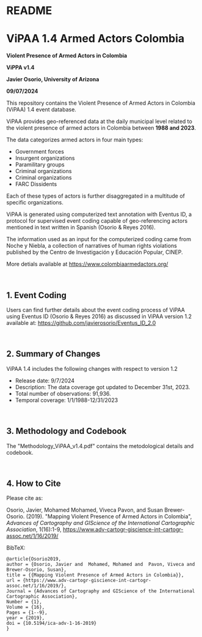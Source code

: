 # README
# ViPAA 1.4 Armed Actors Colombia

**Violent Presence of Armed Actors in Colombia**

**ViPPA v1.4**

**Javier Osorio, University of Arizona**

**09/07/2024**


This repository contains the Violent Presence of Armed Actors in Colombia (ViPAA) 1.4 event database.

ViPAA provides geo-referenced data at the daily municipal level related to the violent presence of armed actors in Colombia between **1988 and 2023**.

The data categorizes armed actors in four main types:

* Government forces
* Insurgent organizations
* Paramilitary groups
* Criminal organizations
* Criminal organizations
* FARC Dissidents

Each of these types of actors is further disaggregated in a multitude of specific organizations.   

ViPAA is generated using computerized text annotation with Eventus ID, a protocol for supervised event coding capable of geo-referencing actors mentioned in text written in Spanish (Osorio & Reyes 2016).

The information used as an input for the computerized coding came from Noche y Niebla, a collection of narratives of human rights violations published by the Centro de Investigación y Educación Popular, CINEP.

More detials available at https://www.colombiaarmedactors.org/



<br>

## 1. Event Coding 

Users can find further details about the event coding process of ViPAA using Eventus ID (Osorio & Reyes 2016) as discussed in ViPAA version 1.2 available at:
https://github.com/javierosorio/Eventus_ID_2.0 



<br>

## 2. Summary of Changes 

ViPAA 1.4 includes the following changes with respect to version 1.2

* Release date: 9/7/2024
* Description: The data coverage got updated to December 31st, 2023.
* Total number of observations: 91,936.
* Temporal coverage: 1/1/1988-12/31/2023


<br>

## 3. Methodology and Codebook


The "Methodology_ViPAA_v1.4.pdf" contains the metodological details and codebook.

<br>

## 4. How to Cite

Please cite as:

Osorio, Javier, Mohamed Mohamed, Viveca Pavon, and Susan Brewer-Osorio. (2019). "Mapping Violent Presence of Armed Actors in Colombia", *Advances of Cartography and GIScience of the International Cartographic Association*, 1(16):1-9, https://www.adv-cartogr-giscience-int-cartogr-assoc.net/1/16/2019/


BibTeX:
```
@article{Osorio2019,
author = {Osorio, Javier and  Mohamed, Mohamed and  Pavon, Viveca and 
Brewer-Osorio, Susan},
title = {{Mapping Violent Presence of Armed Actors in Colombia}},
url = {https://www.adv-cartogr-giscience-int-cartogr-assoc.net/1/16/2019/},
Journal = {Advances of Cartography and GIScience of the International 
Cartographic Association},
Number = {1},
Volume = {16},
Pages = {1--9},
year = {2019},
doi = {10.5194/ica-adv-1-16-2019}
}
```

